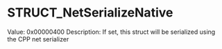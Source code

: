 # STRUCT_NetSerializeNative

Value: 0x00000400
Description: If set, this struct will be serialized using the CPP net serializer